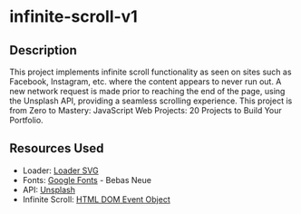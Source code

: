 # infinite-scroll-v1

## Description
This project implements infinite scroll functionality as seen on sites such as Facebook, Instagram, etc. where the content appears to never run out. A new network request is made prior to reaching the end of the page, using the Unsplash API, providing a seamless scrolling experience. This project is from Zero to Mastery: JavaScript Web Projects: 20 Projects to Build Your Portfolio.

## Resources Used
- Loader: [Loader SVG](loading.io)
- Fonts: [Google Fonts](fonts.google.com) - Bebas Neue
- API: [Unsplash](https://unsplash.com/documentation#getting-started)
- Infinite Scroll: [HTML DOM Event Object](https://www.w3schools.com/jsref/dom_obj_event.asp)
